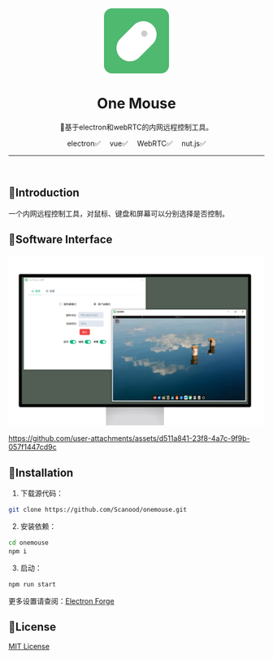 <div align="center">
    <img src="images/logo.png" width="128" height="128" />
    <h1>One Mouse</h1>
    <p>🐹基于electron和webRTC的内网远程控制工具。</p>
    <a href="https://www.electronjs.org" style="text-decoration:none;margin:0.5em">electron✅</a>
    <a href="https://cn.vuejs.org" style="text-decoration:none;margin:0.5em">vue✅</a>
    <a href="https://developer.mozilla.org/en-US/docs/Web/API/WebRTC_API" style="text-decoration:none;margin:0.5em">WebRTC✅</a>
    <a href="https://github.com/nut-tree/nut.js" style="text-decoration:none;margin:0.5em">nut.js✅</a>
</div>
<hr>
<br>

## 🍍Introduction
一个内网远程控制工具，对鼠标、键盘和屏幕可以分别选择是否控制。

## 🍓Software Interface
<div align="center">
    <img src="assets/interface.png" />
</div>


https://github.com/user-attachments/assets/d511a841-23f8-4a7c-9f9b-057f1447cd9c





## 🍉Installation

1. 下载源代码：
```bash
git clone https://github.com/Scanood/onemouse.git
```
2. 安装依赖：
```bash
cd onemouse
npm i
```
3. 启动：
```bash
npm run start
```
更多设置请查阅：[Electron Forge](https://www.electronforge.io/)

## 🍞License
[MIT License](./LICENSE)


